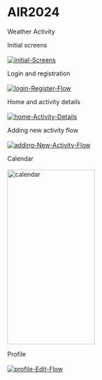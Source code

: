 # AIR2024
Weather Activity

Initial screens <br/><br/>
<a href="https://ibb.co/9swvXkg"><img src="https://i.ibb.co/vZsB56q/initial-Screens.png" alt="initial-Screens" border="0"></a>

Login and registration <br/><br/>
<a href="https://ibb.co/HTChBZd"><img src="https://i.ibb.co/TM1WYyL/login-Register-Flow.png" alt="login-Register-Flow" border="0"></a>

Home and activity details <br/><br/>
<a href="https://ibb.co/m06Xcxb"><img src="https://i.ibb.co/KDFLr1b/home-Activity-Details.png" alt="home-Activity-Details" border="0"></a>

Adding new activity flow <br/><br/>
<a href="https://ibb.co/xsJL1hV"><img src="https://i.ibb.co/sPyRKjL/adding-New-Activity-Flow.png" alt="adding-New-Activity-Flow"></a>
  
Calendar <br/><br/>
<a href="https://ibb.co/D9QPwDg"><img src="https://i.ibb.co/1rTYRfJ/calendar.png" alt="calendar" width="200" height="400" border="0"></a>

Profile <br/><br/>
<a href="https://ibb.co/9G19RLc"><img src="https://i.ibb.co/SJMXq85/profile-Edit-Flow.png" alt="profile-Edit-Flow" border="0"></a>
